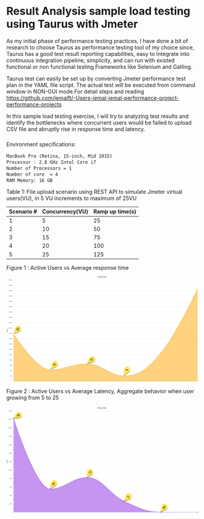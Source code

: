 # Result Analysis sample load testing using Taurus with Jmeter

As my initial phase of performance testing practices, I have done a bit of research to choose Taurus as performance testing tool of my choice since, 
Taurus has a good test result reporting capabilities, easy to Integrate into continuous integration pipeline, simplicity, and can run with existed functional
or non functional testing Frameworks like Selenium and Gatling.

Taurus test can easily be set up by converting Jmeter performance test plan in the YAML file script.
The actual test will be executed from command window in NON-GUI mode.For detail steps and reading https://github.com/jemalft/-Users-jemal-jemal-performance-project-performance-projects

In this sample load testing exercise, I will try to analyzing test results and identify the bottlenecks where concurrent users would be failed to upload CSV file and abruptly rise in response time and latency.
###
Environment specifications:

```
MacBook Pro (Retina, 15-inch, Mid 2015)
Processor : 2.8 GHz Intel Core i7
Number of Processors = 1 
Number of core  = 4
RAM Memory: 16 GB
```

Table 1: File upload scenario using REST API to simulate Jmeter virtual users(VU), in 5 VU increments to maximum of 25VU

|Scenario #| Concurrency(VU)	| Ramp up time(s)
---------- |---------------   |----------------
|1	       | 5 	              | 25
|2	       | 10 	            | 50
|3	       | 15 	            | 75
|4	       | 20 	            | 100
|5	       | 25	              | 125

Figure 1 : Active Users vs Average response time 

![alt png](https://github.com/jemalft/-Users-jemal-jemal-performance-project-performance-projects/blob/master/Average-response-time.png)

Figure 2 :  Active Users vs Average Latency, Aggregate behavior when user growing from 5 to 25

![alt png](https://github.com/jemalft/-Users-jemal-jemal-performance-project-performance-projects/blob/master/Simulation-latency.png)

